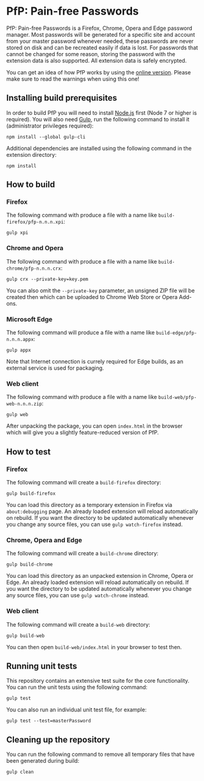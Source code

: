 PfP: Pain-free Passwords
========================

PfP: Pain-free Passwords is a Firefox, Chrome, Opera and Edge password manager. Most passwords will be generated for a specific site and account from your master password whenever needed, these passwords are never stored on disk and can be recreated easily if data is lost. For passwords that cannot be changed for some reason, storing the password with the extension data is also supported. All extension data is safely encrypted.

You can get an idea of how PfP works by using the [online version](https://pfp.works/webclient/). Please make sure to read the warnings when using this one!

Installing build prerequisites
------------------------------

In order to build PfP you will need to install [Node.js](https://nodejs.org/) first (Node 7 or higher is required). You will also need [Gulp](http://gulpjs.com/), run the following command to install it (administrator privileges required):

    npm install --global gulp-cli

Additional dependencies are installed using the following command in the extension directory:

    npm install

How to build
------------

### Firefox

The following command with produce a file with a name like `build-firefox/pfp-n.n.n.xpi`:

    gulp xpi

### Chrome and Opera

The following command with produce a file with a name like `build-chrome/pfp-n.n.n.crx`:

    gulp crx --private-key=key.pem

You can also omit the `--private-key` parameter, an unsigned ZIP file will be created then which can be uploaded to Chrome Web Store or Opera Add-ons.

### Microsoft Edge

The following command will produce a file with a name like `build-edge/pfp-n.n.n.appx`:

    gulp appx

Note that Internet connection is currely required for Edge builds, as an external service is used for packaging.

### Web client

The following command with produce a file with a name like `build-web/pfp-web-n.n.n.zip`:

    gulp web

After unpacking the package, you can open `index.html` in the browser which will give you a slightly feature-reduced version of PfP.

How to test
-----------

### Firefox

The following command will create a `build-firefox` directory:

    gulp build-firefox

You can load this directory as a temporary extension in Firefox via `about:debugging` page. An already loaded extension will reload automatically on rebuild. If you want the directory to be updated automatically whenever you change any source files, you can use `gulp watch-firefox` instead.

### Chrome, Opera and Edge

The following command will create a `build-chrome` directory:

    gulp build-chrome

You can load this directory as an unpacked extension in Chrome, Opera or Edge. An already loaded extension will reload automatically on rebuild. If you want the directory to be updated automatically whenever you change any source files, you can use `gulp watch-chrome` instead.

### Web client

The following command will create a `build-web` directory:

    gulp build-web

You can then open `build-web/index.html` in your browser to test then.

Running unit tests
------------------

This repository contains an extensive test suite for the core functionality. You can run the unit tests using the following command:

    gulp test

You can also run an individual unit test file, for example:

    gulp test --test=masterPassword

Cleaning up the repository
--------------------------

You can run the following command to remove all temporary files that have been generated during build:

    gulp clean
